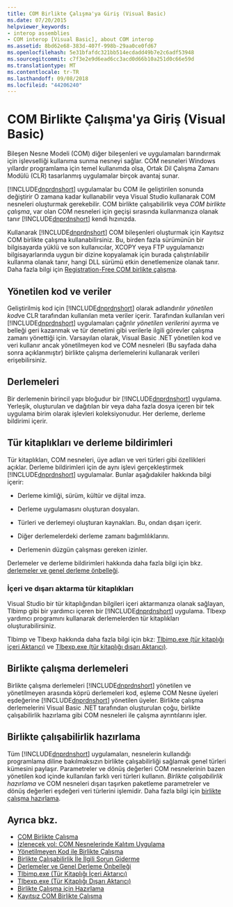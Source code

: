 ```yaml
---
title: COM Birlikte Çalışma'ya Giriş (Visual Basic)
ms.date: 07/20/2015
helpviewer_keywords:
- interop assemblies
- COM interop [Visual Basic], about COM interop
ms.assetid: 8bd62e68-383d-407f-998b-29aa0ce0fd67
ms.openlocfilehash: 5e31bfafdc321bb514ecdadd49b7e2c6adf53948
ms.sourcegitcommit: c7f3e2e9d6ead6cc3acd0d66b10a251d0c66e59d
ms.translationtype: MT
ms.contentlocale: tr-TR
ms.lasthandoff: 09/08/2018
ms.locfileid: "44206240"
---
```

# <a name="introduction-to-com-interop-visual-basic"></a>COM Birlikte Çalışma'ya Giriş (Visual Basic)
Bileşen Nesne Modeli (COM) diğer bileşenleri ve uygulamaları barındırmak için işlevselliği kullanıma sunma nesneyi sağlar. COM nesneleri Windows yıllardır programlama için temel kullanımda olsa, Ortak Dil Çalışma Zamanı Modülü (CLR) tasarlanmış uygulamalar birçok avantaj sunar.  
  
 [!INCLUDE[dnprdnshort](~/includes/dnprdnshort-md.md)] uygulamalar bu COM ile geliştirilen sonunda değiştirir O zamana kadar kullanabilir veya Visual Studio kullanarak COM nesneleri oluşturmak gerekebilir. COM birlikte çalışabilirlik veya *COM birlikte çalışma*, var olan COM nesneleri için geçişi sırasında kullanmanıza olanak tanır [!INCLUDE[dnprdnshort](~/includes/dnprdnshort-md.md)] kendi hızınızda.  
  
 Kullanarak [!INCLUDE[dnprdnshort](~/includes/dnprdnshort-md.md)] COM bileşenleri oluşturmak için Kayıtsız COM birlikte çalışma kullanabilirsiniz. Bu, birden fazla sürümünün bir bilgisayarda yüklü ve son kullanıcılar, XCOPY veya FTP uygulamanızı bilgisayarlarında uygun bir dizine kopyalamak için burada çalıştırılabilir kullanma olanak tanır, hangi DLL sürümü etkin denetlemenize olanak tanır. Daha fazla bilgi için [Registration-Free COM birlikte çalışma](../../../framework/interop/registration-free-com-interop.md).  
  
## <a name="managed-code-and-data"></a>Yönetilen kod ve veriler  
 Geliştirilmiş kod için [!INCLUDE[dnprdnshort](~/includes/dnprdnshort-md.md)] olarak adlandırılır *yönetilen kod*ve CLR tarafından kullanılan meta veriler içerir. Tarafından kullanılan veri [!INCLUDE[dnprdnshort](~/includes/dnprdnshort-md.md)] uygulamaları çağrılır *yönetilen verilerini* ayırma ve belleği geri kazanmak ve tür denetimi gibi verilerle ilgili görevler çalışma zamanı yönettiği için. Varsayılan olarak, Visual Basic .NET yönetilen kod ve veri kullanır ancak yönetilmeyen kod ve COM nesneleri (Bu sayfada daha sonra açıklanmıştır) birlikte çalışma derlemelerini kullanarak verileri erişebilirsiniz.  
  
## <a name="assemblies"></a>Derlemeleri  
 Bir derlemenin birincil yapı bloğudur bir [!INCLUDE[dnprdnshort](~/includes/dnprdnshort-md.md)] uygulama. Yerleşik, oluşturulan ve dağıtılan bir veya daha fazla dosya içeren bir tek uygulama birim olarak işlevleri koleksiyonudur. Her derleme, derleme bildirimi içerir.  
  
## <a name="type-libraries-and-assembly-manifests"></a>Tür kitaplıkları ve derleme bildirimleri  
 Tür kitaplıkları, COM nesneleri, üye adları ve veri türleri gibi özellikleri açıklar. Derleme bildirimleri için de aynı işlevi gerçekleştirmek [!INCLUDE[dnprdnshort](~/includes/dnprdnshort-md.md)] uygulamalar. Bunlar aşağıdakiler hakkında bilgi içerir:  
  
-   Derleme kimliği, sürüm, kültür ve dijital imza.  
  
-   Derleme uygulamasını oluşturan dosyaları.  
  
-   Türleri ve derlemeyi oluşturan kaynakları. Bu, ondan dışarı içerir.  
  
-   Diğer derlemelerdeki derleme zamanı bağımlılıklarını.  
  
-   Derlemenin düzgün çalışması gereken izinler.  
  
 Derlemeler ve derleme bildirimleri hakkında daha fazla bilgi için bkz. [derlemeler ve genel derleme önbelleği](../../../visual-basic/programming-guide/concepts/assemblies-gac/index.md).  
  
### <a name="importing-and-exporting-type-libraries"></a>İçeri ve dışarı aktarma tür kitaplıkları  
 Visual Studio bir tür kitaplığından bilgileri içeri aktarmanıza olanak sağlayan, Tlbimp gibi bir yardımcı içeren bir [!INCLUDE[dnprdnshort](~/includes/dnprdnshort-md.md)] uygulama. Tlbexp yardımcı programını kullanarak derlemelerden tür kitaplıkları oluşturabilirsiniz.  
  
 Tlbimp ve Tlbexp hakkında daha fazla bilgi için bkz: [Tlbimp.exe (tür kitaplığı içeri Aktarıcı)](../../../framework/tools/tlbimp-exe-type-library-importer.md) ve [Tlbexp.exe (tür kitaplığı dışarı Aktarıcı)](../../../framework/tools/tlbexp-exe-type-library-exporter.md).  
  
## <a name="interop-assemblies"></a>Birlikte çalışma derlemeleri  
 Birlikte çalışma derlemeleri [!INCLUDE[dnprdnshort](~/includes/dnprdnshort-md.md)] yönetilen ve yönetilmeyen arasında köprü derlemeleri kod, eşleme COM Nesne üyeleri eşdeğerine [!INCLUDE[dnprdnshort](~/includes/dnprdnshort-md.md)] yönetilen üyeler. Birlikte çalışma derlemelerini Visual Basic .NET tarafından oluşturulan çoğu, birlikte çalışabilirlik hazırlama gibi COM nesneleri ile çalışma ayrıntılarını işler.  
  
## <a name="interoperability-marshaling"></a>Birlikte çalışabilirlik hazırlama  
 Tüm [!INCLUDE[dnprdnshort](~/includes/dnprdnshort-md.md)] uygulamaları, nesnelerin kullandığı programlama diline bakılmaksızın birlikte çalışabilirliği sağlamak genel türleri kümesini paylaşır. Parametreler ve dönüş değerleri COM nesnelerinin bazen yönetilen kod içinde kullanılan farklı veri türleri kullanın. *Birlikte çalışabilirlik hazırlama* ve COM nesneleri dışarı taşırken paketleme parametreler ve dönüş değerleri eşdeğeri veri türlerini işlemidir. Daha fazla bilgi için [birlikte çalışma hazırlama](../../../framework/interop/interop-marshaling.md).  
  
## <a name="see-also"></a>Ayrıca bkz.

- [COM Birlikte Çalışma](../../../visual-basic/programming-guide/com-interop/index.md)  
- [İzlenecek yol: COM Nesnelerinde Kalıtım Uygulama](../../../visual-basic/programming-guide/com-interop/walkthrough-implementing-inheritance-with-com-objects.md)  
- [Yönetilmeyen Kod ile Birlikte Çalışma](../../../framework/interop/index.md)  
- [Birlikte Çalışabilirlik İle İlgili Sorun Giderme](../../../visual-basic/programming-guide/com-interop/troubleshooting-interoperability.md)  
- [Derlemeler ve Genel Derleme Önbelleği](../../../visual-basic/programming-guide/concepts/assemblies-gac/index.md)  
- [Tlbimp.exe (Tür Kitaplığı İçeri Aktarıcı)](../../../framework/tools/tlbimp-exe-type-library-importer.md)  
- [Tlbexp.exe (Tür Kitaplığı Dışarı Aktarıcı)](../../../framework/tools/tlbexp-exe-type-library-exporter.md)  
- [Birlikte Çalışma için Hazırlama](../../../framework/interop/interop-marshaling.md)  
- [Kayıtsız COM Birlikte Çalışma](../../../framework/interop/registration-free-com-interop.md)
